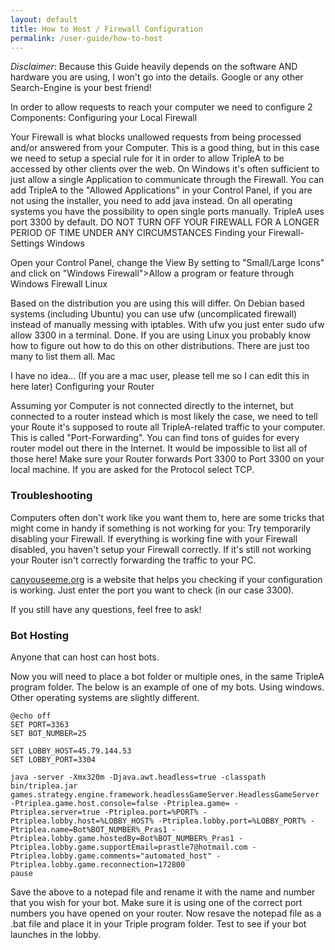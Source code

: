 ```yaml
---
layout: default
title: How to Host / Firewall Configuration
permalink: /user-guide/how-to-host
---
```


*Disclaimer*: Because this Guide heavily depends on the software AND hardware you are using, 
I won't go into the details. Google or any other Search-Engine is your best friend!

In order to allow requests to reach your computer we need to configure 2 Components:
Configuring your Local Firewall

Your Firewall is what blocks unallowed requests from being processed and/or answered from your Computer.
This is a good thing, but in this case we need to setup a special rule for it in order to allow
 TripleA to be accessed by other clients over the web.
On Windows it's often sufficient to just allow a single Application to communicate through the
 Firewall. You can add TripleA to the "Allowed Applications" in your Control Panel, if you are 
 not using the installer, you need to add java instead.
On all operating systems you have the possibility to open single ports manually. TripleA uses 
port 3300 by default.
DO NOT TURN OFF YOUR FIREWALL FOR A LONGER PERIOD OF TIME UNDER ANY CIRCUMSTANCES
Finding your Firewall-Settings
Windows

Open your Control Panel, change the View By setting to "Small/Large Icons" and click on "Windows 
Firewall">Allow a program or feature through Windows Firewall
Linux

Based on the distribution you are using this will differ. On Debian based systems (including Ubuntu)
 you can use ufw (uncomplicated firewall) instead of manually messing with iptables. With ufw you just enter sudo ufw allow 3300 in a terminal. Done.
If you are using Linux you probably know how to figure out how to do this on other distributions. 
There are just too many to list them all.
Mac

I have no idea... (If you are a mac user, please tell me so I can edit this in here later)
Configuring your Router

Assuming yor Computer is not connected directly to the internet, but connected to a router instead 
which is most likely the case, we need to tell your Route it's supposed to route all TripleA-related 
traffic to your computer.
This is called "Port-Forwarding". You can find tons of guides for every router model out there in
the Internet. It would be impossible to list all of those here!
Make sure your Router forwards Port 3300 to Port 3300 on your local machine.
If you are asked for the Protocol select TCP.


### Troubleshooting

Computers often don't work like you want them to, here are some tricks that might come in handy 
if something is not working for you:
Try temporarily disabling your Firewall. If everything is working fine with your Firewall disabled,
 you haven't setup your Firewall correctly. If it's still not working your Router isn't correctly 
 forwarding the traffic to your PC.

[canyouseeme.org](https://canyouseeme.org) is a website that helps you checking if your configuration is 
working. Just enter the port you want to check (in our case 3300).

If you still have any questions, feel free to ask!


### Bot Hosting
Anyone that can host can host bots.

Now you will need to place a bot folder or multiple ones, in the same TripleA program folder. 
The below is an example of one of my bots. Using windows. Other operating systems are slightly 
different.

```
@echo off
SET PORT=3363
SET BOT_NUMBER=25

SET LOBBY_HOST=45.79.144.53
SET LOBBY_PORT=3304

java -server -Xmx320m -Djava.awt.headless=true -classpath bin/triplea.jar games.strategy.engine.framework.headlessGameServer.HeadlessGameServer -Ptriplea.game.host.console=false -Ptriplea.game= -Ptriplea.server=true -Ptriplea.port=%PORT% -Ptriplea.lobby.host=%LOBBY_HOST% -Ptriplea.lobby.port=%LOBBY_PORT% -Ptriplea.name=Bot%BOT_NUMBER%_Pras1 -Ptriplea.lobby.game.hostedBy=Bot%BOT_NUMBER%_Pras1 -Ptriplea.lobby.game.supportEmail=prastle7@hotmail.com -Ptriplea.lobby.game.comments="automated_host" -Ptriplea.lobby.game.reconnection=172800
pause
```

Save the above to a notepad file and rename it with the name and number that you wish for your bot.
Make sure it is using one of the correct port numbers you have opened on your router. Now 
resave the notepad file as a .bat file and place it in your Triple program folder. Test to see if 
your bot launches in the lobby. 

